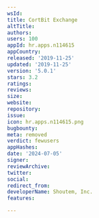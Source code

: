 ```yaml
---
wsId: 
title: CortBit Exchange
altTitle: 
authors: 
users: 100
appId: hr.apps.n114615
appCountry: 
released: '2019-11-25'
updated: '2019-11-25'
version: '5.0.1'
stars: 3.2
ratings: 
reviews: 
size: 
website: 
repository: 
issue: 
icon: hr.apps.n114615.png
bugbounty: 
meta: removed
verdict: fewusers
appHashes: 
date: '2024-07-05'
signer: 
reviewArchive: 
twitter: 
social: 
redirect_from: 
developerName: Shoutem, Inc.
features: 

---
```


